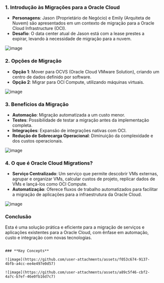 ### 1. **Introdução às Migrações para a Oracle Cloud**

*   **Personagens**: Jason (Proprietário de Negócio) e Emily (Arquiteta de Nuvem) são apresentados em um contexto de migração para a Oracle Cloud Infrastructure (OCI).
*   **Desafio**: O data center atual de Jason está com a lease prestes a expirar, levando à necessidade de migração para a nuvem.

![image](https://github.com/user-attachments/assets/e9fa409c-b517-4ae6-a2ad-f194cc76d3ca)

### 2. **Opções de Migração**

*   **Opção 1**: Mover para OCVS (Oracle Cloud VMware Solution), criando um centro de dados definido por software.
*   **Opção 2**: Migrar para OCI Compute, utilizando máquinas virtuais.

![image](https://github.com/user-attachments/assets/8ad0769f-c283-4b00-bf6c-21443d7f71f3)

### 3. **Benefícios da Migração**

*   **Automação**: Migração automatizada a um custo menor.
*   **Testes**: Possibilidade de testar a migração antes da implementação completa.
*   **Integrações**: Expansão de integrações nativas com OCI.
*   **Redução de Sobrecarga Operacional**: Diminuição da complexidade e dos custos operacionais.

![image](https://github.com/user-attachments/assets/d54de614-ed7a-4071-ab07-8ed8d1fc5997)

### 4. **O que é Oracle Cloud Migrations?**

*   **Serviço Centralizado**: Um serviço que permite descobrir VMs externas, agrupar e organizar VMs, calcular custos de projeto, replicar dados de VMs e lançá-los como OCI Compute.
*   **Automatização**: Oferece fluxos de trabalho automatizados para facilitar a migração de aplicações para a infraestrutura da Oracle Cloud.

![image](https://github.com/user-attachments/assets/6ed63224-6c28-4145-ac64-db7e50319263)

### **Conclusão**

Esta é uma solução prática e eficiente para a migração de serviços e aplicações existentes para a Oracle Cloud, com ênfase em automação, custo e integração com novas tecnologias.

``````````

### **Key Concepts**

![image](https://github.com/user-attachments/assets/f053c674-9137-4bfb-a4cc-ee4e497e0d57)

![image](https://github.com/user-attachments/assets/a89c5f46-cbf2-4a7c-b7ef-46e0fb16d7c7)








